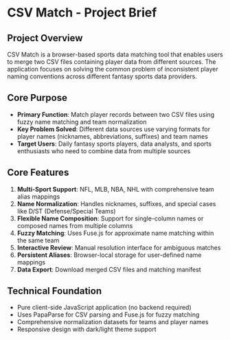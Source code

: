 # CSV Match - Project Brief

## Project Overview
CSV Match is a browser-based sports data matching tool that enables users to merge two CSV files containing player data from different sources. The application focuses on solving the common problem of inconsistent player naming conventions across different fantasy sports data providers.

## Core Purpose
- **Primary Function**: Match player records between two CSV files using fuzzy name matching and team normalization
- **Key Problem Solved**: Different data sources use varying formats for player names (nicknames, abbreviations, suffixes) and team names
- **Target Users**: Daily fantasy sports players, data analysts, and sports enthusiasts who need to combine data from multiple sources

## Core Features
1. **Multi-Sport Support**: NFL, MLB, NBA, NHL with comprehensive team alias mappings
2. **Name Normalization**: Handles nicknames, suffixes, and special cases like D/ST (Defense/Special Teams)
3. **Flexible Name Composition**: Support for single-column names or composed names from multiple columns
4. **Fuzzy Matching**: Uses Fuse.js for approximate name matching within the same team
5. **Interactive Review**: Manual resolution interface for ambiguous matches
6. **Persistent Aliases**: Browser-local storage for user-defined name mappings
7. **Data Export**: Download merged CSV files and matching manifest

## Technical Foundation
- Pure client-side JavaScript application (no backend required)
- Uses PapaParse for CSV parsing and Fuse.js for fuzzy matching
- Comprehensive normalization datasets for teams and player names
- Responsive design with dark/light theme support